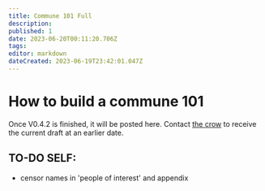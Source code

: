 ```yaml
---
title: Commune 101 Full
description: 
published: 1
date: 2023-06-20T00:11:20.706Z
tags: 
editor: markdown
dateCreated: 2023-06-19T23:42:01.047Z
---
```


# How to build a commune 101
Once V0.4.2 is finished, it will be posted here.
Contact [the crow](mailto:thecrow@cahcaw.nl) to receive the current draft at an earlier date.

## TO-DO SELF:
- censor names in 'people of interest' and appendix